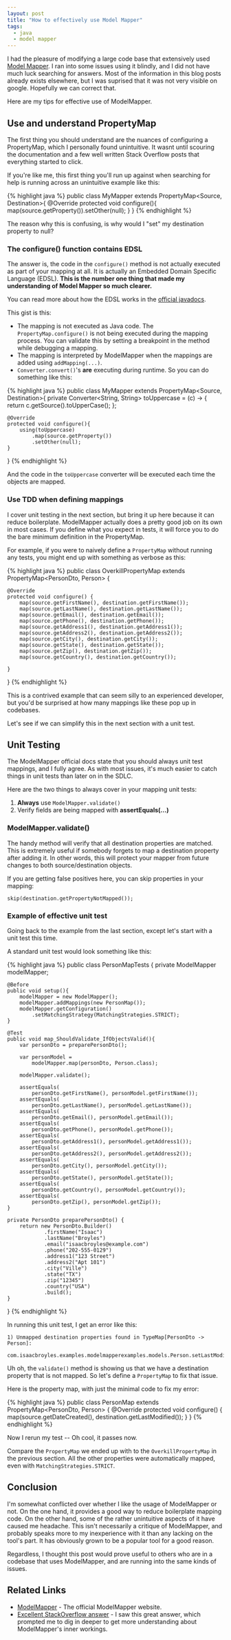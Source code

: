 ```yaml
---
layout: post
title: "How to effectively use Model Mapper"
tags:
  - java
  - model mapper
---
```



I had the pleasure of modifying a large code base that extensively used [Model Mapper](http://modelmapper.org/). I ran into some issues using it blindly, and I did not have much luck searching for answers. Most of the information in this blog posts already exists elsewhere, but I was suprised that it was not very visible on google. Hopefully we can correct that.

Here are my tips for effective use of ModelMapper.

## Use and understand PropertyMap

The first thing you should understand are the nuances of configuring a PropertyMap, which I personally found unintuitive. It wasnt until scouring the documentation and a few well written Stack Overflow posts that everything started to click.

If you're like me, this first thing you'll run up against when searching for help is running across an unintuitive example like this:

{% highlight java %}
public class MyMapper extends PropertyMap<Source, Destination>{
    @Override
    protected void configure(){
        map(source.getProperty()).setOther(null);
    }
}
{% endhighlight %}

The reason why this is confusing, is why would I "set" my destination property to null? 

### The configure() function contains EDSL

The answer is, the code in the `configure()` method is not actually executed as part of your mapping at all. It is actually an Embedded Domain Specific Language (EDSL). **This is the number one thing that made my understanding of Model Mapper so much clearer.**

You can read more about how the EDSL works in the [official javadocs](http://modelmapper.org/javadoc/org/modelmapper/PropertyMap.html).

This gist is this:

* The mapping is not executed as Java code. The `PropertyMap.configure()` is not being executed during the mapping process. You can validate this by setting a breakpoint in the method while debugging a mapping.
* The mapping is interpreted by ModelMapper when the mappings are added using `addMapping(...)`.
* `Converter.convert()`'s **are** executing during runtime. So you can do something like this:

{% highlight java %}
public class MyMapper extends PropertyMap<Source, Destination>{
    private Converter<String, String> toUppercase = (c) -> {
        return c.getSource().toUpperCase();
    };

    @Override
    protected void configure(){
        using(toUppercase)
            .map(source.getProperty())
            .setOther(null);
    }
}
{% endhighlight %}

And the code in the `toUppercase` converter will be executed each time the objects are mapped.

### Use TDD when defining mappings

I cover unit testing in the next section, but bring it up here because it can reduce boilerplate. ModelMapper actually does a pretty good job on its own in most cases. If you define what you expect in tests, it will force you to do the bare minimum definition in the PropertyMap.

For example, if you were to naively define a `PropertyMap` without running any tests, you might end up with something as verbose as this:

{% highlight java %}
public class OverkillPropertyMap 
        extends PropertyMap<PersonDto, Person> {

    @Override
    protected void configure() {
        map(source.getFirstName(), destination.getFirstName());
        map(source.getLastName(), destination.getLastName());
        map(source.getEmail(), destination.getEmail());
        map(source.getPhone(), destination.getPhone());
        map(source.getAddress1(), destination.getAddress1());
        map(source.getAddress2(), destination.getAddress2());
        map(source.getCity(), destination.getCity());
        map(source.getState(), destination.getState());
        map(source.getZip(), destination.getZip());
        map(source.getCountry(), destination.getCountry());

    }
}
{% endhighlight %}

This is a contrived example that can seem silly to an experienced developer, but you'd be surprised at how many mappings like these pop up in codebases.

Let's see if we can simplify this in the next section with a unit test.

## Unit Testing

The ModelMapper official docs state that you should always unit test mappings, and I fully agree. As with most issues, it's much easier to catch things in unit tests than later on in the SDLC.

Here are the two things to always cover in your mapping unit tests:

1. **Always** use `ModelMapper.validate()`
2. Verify fields are being mapped with **assertEquals(...)**

### ModelMapper.validate()

The handy method will verify that all destination properties are matched. This is extremely useful if somebody forgets to map a destination property after adding it. In other words, this will protect your mapper from future changes to both source/destination objects.

If you are getting false positives here, you can skip properties in your mapping:

```
skip(destination.getPropertyNotMapped());
```

### Example of effective unit test

Going back to the example from the last section, except let's start with a unit test this time.

A standard unit test would look something like this:

{% highlight java %}
public class PersonMapTests {
    private ModelMapper modelMapper;

    @Before
    public void setup(){
        modelMapper = new ModelMapper();
        modelMapper.addMappings(new PersonMap());
        modelMapper.getConfiguration()
            .setMatchingStrategy(MatchingStrategies.STRICT);
    }

    @Test
    public void map_ShouldValidate_IfObjectsValid(){
        var personDto = preparePersonDto();

        var personModel = 
            modelMapper.map(personDto, Person.class);

        modelMapper.validate();

        assertEquals(
            personDto.getFirstName(), personModel.getFirstName());
        assertEquals(
            personDto.getLastName(), personModel.getLastName());
        assertEquals(
            personDto.getEmail(), personModel.getEmail());
        assertEquals(
            personDto.getPhone(), personModel.getPhone());
        assertEquals(
            personDto.getAddress1(), personModel.getAddress1());
        assertEquals(
            personDto.getAddress2(), personModel.getAddress2());
        assertEquals(
            personDto.getCity(), personModel.getCity());
        assertEquals(
            personDto.getState(), personModel.getState());
        assertEquals(
            personDto.getCountry(), personModel.getCountry());
        assertEquals(
            personDto.getZip(), personModel.getZip());
    }

    private PersonDto preparePersonDto() {
        return new PersonDto.Builder()
                .firstName("Isaac")
                .lastName("Broyles")
                .email("isaacbroyles@example.com")
                .phone("202-555-0129")
                .address1("123 Street")
                .address2("Apt 101")
                .city("Ville")
                .state("TX")
                .zip("12345")
                .country("USA")
                .build();
    }
}
{% endhighlight %}

In running this unit test, I get an error like this:

```
1) Unmapped destination properties found in TypeMap[PersonDto -> Person]:

com.isaacbroyles.examples.modelmapperexamples.models.Person.setLastModified()
```

Uh oh, the `validate()` method is showing us that we have a destination property that is not mapped. So let's define a `PropertyMap` to fix that issue.

Here is the property map, with just the minimal code to fix my error:

{% highlight java %}
public class PersonMap extends PropertyMap<PersonDto, Person> {
    @Override
    protected void configure() {
        map(source.getDateCreated(), 
            destination.getLastModified());
    }
}
{% endhighlight %}

Now I rerun my test -- Oh cool, it passes now.

Compare the `PropertyMap` we ended up with to the `OverkillPropertyMap` in the previous section. All the other properties were automatically mapped, even with `MatchingStrategies.STRICT`.

## Conclusion

I'm somewhat conflicted over whether I like the usage of ModelMapper or not. On the one hand, it provides a good way to reduce boilerplate mapping code. On the other hand, some of the rather unintuitive aspects of it have caused me headache. This isn't necessarily a critique of ModelMapper, and probably speaks more to my inexperience with it than any lacking on the tool's part. It has obviously grown to be a popular tool for a good reason.

Regardless, I thought this post would prove useful to others who are in a codebase that uses ModelMapper, and are running into the same kinds of issues.

## Related Links

* [ModelMapper](http://modelmapper.org/) - The official ModelMapper website. 
* [Excellent StackOverflow answer](https://stackoverflow.com/a/44534173) - I saw this great answer, which prompted me to dig in deeper to get more understanding about ModelMapper's inner workings.